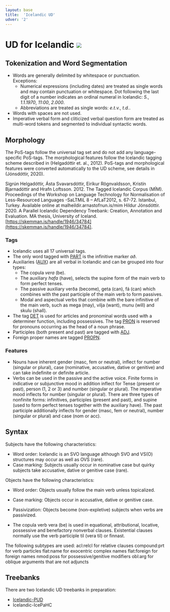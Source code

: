 ```yaml
---
layout: base
title:  'Icelandic UD'
udver: '2'
---
```


# UD for Icelandic <span class="flagspan"><img class="flag" src="../../flags/svg/IS.svg" /></span>

## Tokenization and Word Segmentation

* Words are generally delimited by whitespace or punctuation. Exceptions:
  * Numerical expressions (including dates) are treated as single words and may contain punctuation or whitespace. Dot following the last digit of a number indicates an ordinal numeral in Icelandic: *5.*, *1.1.1970*, *11:00*, *2.000*.
  * Abbreviations are treated as single words: *e.t.v.*, *t.d.*.
* Words with spaces are not used.
* Imperative verbal form and cliticized verbal question form are treated as multi-word tokens and segmented to individual syntactic words.


## Morphology

The PoS-tags follow the universal tag set and do not add any language-specific PoS-tags. The morphological features follow the Icelandic tagging scheme described in (Helgadóttir et. al., 2012). PoS-tags and morphological features were converted automatically to the UD scheme, see details in (Jónsdóttir, 2020).

Sigrún Helgadóttir, Ásta Svavarsdóttir, Eiríkur Rögnvaldsson, Kristín Bjarnadóttir and Hrafn Loftsson. 2012. The Tagged Icelandic Corpus (MÍM). Proceedings of the Workshop on Language Technology for Normalisation of Less-Resourced Languages -SaLTMiL 8 – AfLaT2012, s. 67-72. Istanbul, Turkey. Available online at malheildir.arnastofnun.is/mim
Hildur Jónsdóttir. 2020. A Parallel Icelandic Dependency Treebank: Creation, Annotation and Evaluation. MA thesis, University of Iceland. [https://skemman.is/handle/1946/34784](https://skemman.is/handle/1946/34784).

### Tags

* Icelandic uses all 17 universal tags.
* The only word tagged with [PART]() is the infinitive marker *að*.
* Auxiliaries ([AUX]()) are all verbal in Icelandic and can be grouped into four types:
  * The copula *vera* (be).
  * The auxiliary *hafa* (have), selects the supine form of the main verb to form perfect tenses.
  * The passive auxiliary verða (become), geta (can), fá (can) which combines with the past participle of the main verb to form passives.
  * Modal and aspectual verbs that combine with the bare infinitive of the main verb, such as mega (may), vilja (want), munu (will) and skulu (shall).
* The tag [DET]() is used for articles and pronominal words used with a determiner function, including possessives. The tag [PRON]() is reserved for pronouns occurring as the head of a noun phrase.
* Participles (both present and past) are tagged with [ADJ]().
* Foreign proper names are tagged [PROPN]().

### Features

* Nouns have inherent gender (masc, fem or neutral), inflect for number (singular or plural), case (nominative, accusative, dative or genitive) and can take indefinite or definite article.
* Verbs can be used in the passive and the active voice. Finite forms in indicative or subjunctive mood in addition inflect for Tense (present or past), person (1, 2 or 3) and number (singular or plural). The imperative mood inflects for number (singular or plural). There are three types of nonfinite forms: infinitives, participles (present and past), and supine (used to form perfect tenses together with the auxiliary have). The past participle additionally inflects for gender (masc, fem or neutral), number (singular or plural) and case (nom or acc).

## Syntax

Subjects have the following characteristics:
* Word order: Icelandic is an SVO language although SVO and VS(O) structures may occur as well as OVS (rare).
* Case marking: Subjects usually occur in nominative case but quirky subjects take accusative, dative or genitive case (rare).

Objects have the following characteristics:
* Word order: Objects usually follow the main verb unless topicalized.
* Case marking: Objects occur in accusative, dative or genitive case.
* Passivization: Objects become (non-expletive) subjects when verbs are passivized.

* The copula verb vera (be) is used in equational, attributional, locative, possessive and benefactory nonverbal clauses. Existential clauses normally use the verb participle til (vera til) or finnast.

The following subtypes are used:
acl:relcl for relative clauses
compound:prt for verb particles
flat:name for exocentric complex names
flat:foreign for foreign names
nmod:poss for possessive/genitive modifiers
obl:arg for oblique arguments that are not adjuncts

## Treebanks

There are two Icelandic UD treebanks in preparation:

* [Icelandic-PUD](/treebanks/is_pud/index.html)
* Icelandic-IcePaHC

